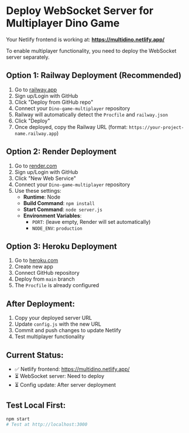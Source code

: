 # Deploy WebSocket Server for Multiplayer Dino Game

Your Netlify frontend is working at: **https://multidino.netlify.app/**

To enable multiplayer functionality, you need to deploy the WebSocket server separately.

## Option 1: Railway Deployment (Recommended)

1. Go to [railway.app](https://railway.app)
2. Sign up/Login with GitHub
3. Click "Deploy from GitHub repo"
4. Connect your `Dino-game-multiplayer` repository
5. Railway will automatically detect the `Procfile` and `railway.json` 
6. Click "Deploy"
7. Once deployed, copy the Railway URL (format: `https://your-project-name.railway.app`)

## Option 2: Render Deployment

1. Go to [render.com](https://render.com)
2. Sign up/Login with GitHub
3. Click "New Web Service"
4. Connect your `Dino-game-multiplayer` repository
5. Use these settings:
   - **Runtime**: Node
   - **Build Command**: `npm install`
   - **Start Command**: `node server.js`
   - **Environment Variables**: 
     - `PORT`: (leave empty, Render will set automatically)
     - `NODE_ENV`: `production`

## Option 3: Heroku Deployment

1. Go to [heroku.com](https://heroku.com)
2. Create new app
3. Connect GitHub repository
4. Deploy from `main` branch
5. The `Procfile` is already configured

## After Deployment:

1. Copy your deployed server URL
2. Update `config.js` with the new URL
3. Commit and push changes to update Netlify
4. Test multiplayer functionality

## Current Status:
- ✅ Netlify frontend: https://multidino.netlify.app/
- ⏳ WebSocket server: Need to deploy
- ⏳ Config update: After server deployment

## Test Local First:
```bash
npm start
# Test at http://localhost:3000
```
